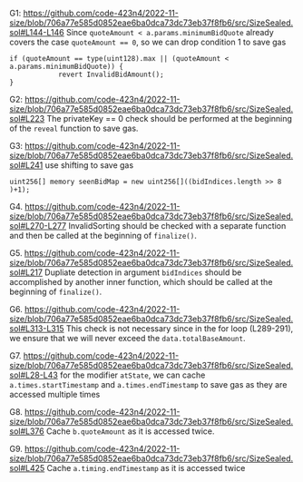 G1: https://github.com/code-423n4/2022-11-size/blob/706a77e585d0852eae6ba0dca73dc73eb37f8fb6/src/SizeSealed.sol#L144-L146
Since ``quoteAmount < a.params.minimumBidQuote`` already covers the case ``quoteAmount == 0``, so we can drop condition 1 to save gas
```
if (quoteAmount == type(uint128).max || (quoteAmount < a.params.minimumBidQuote)) {
            revert InvalidBidAmount();
}
```

G2: https://github.com/code-423n4/2022-11-size/blob/706a77e585d0852eae6ba0dca73dc73eb37f8fb6/src/SizeSealed.sol#L223
The privateKey == 0 check should be performed at the beginning of the ``reveal`` function to save gas.


G3: https://github.com/code-423n4/2022-11-size/blob/706a77e585d0852eae6ba0dca73dc73eb37f8fb6/src/SizeSealed.sol#L241
use shifting to save gas
```
uint256[] memory seenBidMap = new uint256[]((bidIndices.length >> 8 )+1);

```
G4. https://github.com/code-423n4/2022-11-size/blob/706a77e585d0852eae6ba0dca73dc73eb37f8fb6/src/SizeSealed.sol#L270-L277
InvalidSorting should be checked with a separate function and then be called at the beginning of ``finalize()``. 

G5. https://github.com/code-423n4/2022-11-size/blob/706a77e585d0852eae6ba0dca73dc73eb37f8fb6/src/SizeSealed.sol#L217
Dupliate detection in argument ``bidIndices`` should be accomplished by another inner function, which should be called at the beginning of ``finalize()``.

G6. https://github.com/code-423n4/2022-11-size/blob/706a77e585d0852eae6ba0dca73dc73eb37f8fb6/src/SizeSealed.sol#L313-L315
This check is not necessary since in the for loop (L289-291), we ensure that we will never exceed the ``data.totalBaseAmount``.

G7. https://github.com/code-423n4/2022-11-size/blob/706a77e585d0852eae6ba0dca73dc73eb37f8fb6/src/SizeSealed.sol#L28-L43
for the modifier ``atState``, we can cache ``a.times.startTimestamp`` and ``a.times.endTimestamp`` to save gas as they are accessed multiple times

G8.  https://github.com/code-423n4/2022-11-size/blob/706a77e585d0852eae6ba0dca73dc73eb37f8fb6/src/SizeSealed.sol#L376
Cache ``b.quoteAmount`` as it is accessed twice.

G9. https://github.com/code-423n4/2022-11-size/blob/706a77e585d0852eae6ba0dca73dc73eb37f8fb6/src/SizeSealed.sol#L425
Cache ``a.timing.endTimestamp`` as it is accessed twice
